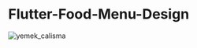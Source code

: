 # Flutter-Food-Menu-Design

![yemek_calisma](https://github.com/polatcangurbuz/Flutter-Food-Menu-Design/assets/115667909/5262f502-38c1-4888-8c52-205ed40641ae)
